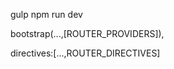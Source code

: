 gulp
npm run dev

<base href="/"/>

bootstrap(...,[ROUTER_PROVIDERS]),


directives:[...,ROUTER_DIRECTIVES]
